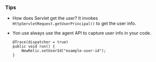 ### Tips
- How does Servlet get the user? 
  It invokes `HttpServletRequest.getUserPrincipal()` to get the user info.

- Yon use always use the agent API to capture user info in your code. 

  ```
  @Trace(dispatcher = true)
  public void run() {
      NewRelic.setUserId("example-user-id");
  }

  ```

